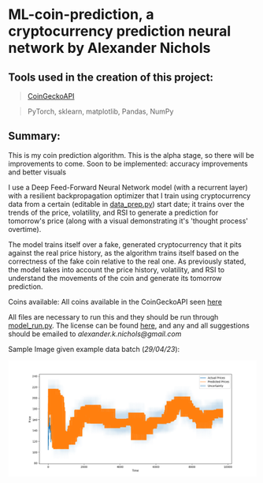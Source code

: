 # ML-coin-prediction, a cryptocurrency prediction neural network by Alexander Nichols

## Tools used in the creation of this project:

> [CoinGeckoAPI](https://www.coingecko.com/en/api)

> PyTorch, sklearn, matplotlib, Pandas, NumPy

## Summary:

This is my coin prediction algorithm. This is the alpha stage, so there will be improvements to come. Soon to be implemented: accuracy improvements and better visuals

I use a Deep Feed-Forward Neural Network model (with a recurrent layer) with a resilient backpropagation optimizer that I train using cryptocurrency data from a certain (editable in [data_prep.py](data_prep.py)) start date; it trains over the trends of the price, volatility, and RSI to generate a prediction for tomorrow's price (along with a visual demonstrating it's 'thought process' overtime). 

The model trains itself over a fake, generated cryptocurrency that it pits against the real price history, as the algorithm trains itself based on the correctness of the fake coin relative to the real one. As previously stated, the model takes into account the price history, volatility, and RSI to understand the movements of the coin and generate its tomorrow prediction.

Coins available: All coins available in the CoinGeckoAPI seen [here](https://www.coingecko.com/en/all-cryptocurrencies)

All files are necessary to run this and they should be run through [model_run.py](model_run.py). The license can be found [here](LICENSE), and any and all suggestions should be emailed to _alexander.k.nichols@gmail.com_

Sample Image given example data batch (_29/04/23_):

![Sample Image](./images/sampleimage.png)
